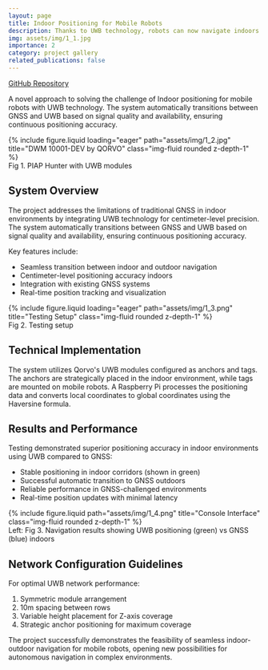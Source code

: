```yaml
---
layout: page
title: Indoor Positioning for Mobile Robots
description: Thanks to UWB technology, robots can now navigate indoors with centimeter-level precision. The project was carried out at PIAP Lukasiewicz, a leading Polish government defence research institute.
img: assets/img/1_1.jpg
importance: 2
category: project gallery
related_publications: false
---
```


[GitHub Repository](https://github.com/KavinPalanichamy/IndoorNavigation)

A novel approach to solving the challenge of Indoor positioning for mobile robots with UWB technology. The system automatically transitions between GNSS and UWB based on signal quality and availability, ensuring continuous positioning accuracy.

<div class="row justify-content-center">
    <div class="col-sm-8 mt-3 mt-md-0">
        {% include figure.liquid loading="eager" path="assets/img/1_2.jpg" title="DWM 10001-DEV by QORVO" class="img-fluid rounded z-depth-1" %}
    </div>
</div>
<div class="caption text-center">
     Fig 1. PIAP Hunter with UWB modules
</div>

## System Overview

The project addresses the limitations of traditional GNSS in indoor environments by integrating UWB technology for centimeter-level precision. The system automatically transitions between GNSS and UWB based on signal quality and availability, ensuring continuous positioning accuracy.

Key features include:

- Seamless transition between indoor and outdoor navigation
- Centimeter-level positioning accuracy indoors
- Integration with existing GNSS systems
- Real-time position tracking and visualization

<div class="row justify-content-sm-center">
    <div class="col-sm-8 mt-3 mt-md-0">
        {% include figure.liquid loading="eager" path="assets/img/1_3.png" title="Testing Setup" class="img-fluid rounded z-depth-1" %}
    </div>
</div>
<div class="caption">
    Fig 2. Testing setup
</div>

## Technical Implementation

The system utilizes Qorvo's UWB modules configured as anchors and tags. The anchors are strategically placed in the indoor environment, while tags are mounted on mobile robots. A Raspberry Pi processes the positioning data and converts local coordinates to global coordinates using the Haversine formula.

## Results and Performance

Testing demonstrated superior positioning accuracy in indoor environments using UWB compared to GNSS:

- Stable positioning in indoor corridors (shown in green)
- Successful automatic transition to GNSS outdoors
- Reliable performance in GNSS-challenged environments
- Real-time position updates with minimal latency

<div class="row justify-content-sm-center">
    <div class="col-sm-8 mt-3 mt-md-0">
        {% include figure.liquid path="assets/img/1_4.png" title="Console Interface" class="img-fluid rounded z-depth-1" %}
    </div>
</div>
<div class="caption">
    Left: Fig 3. Navigation results showing UWB positioning (green) vs GNSS (blue) indoors
</div>

## Network Configuration Guidelines

For optimal UWB network performance:

1. Symmetric module arrangement
2. 10m spacing between rows
3. Variable height placement for Z-axis coverage
4. Strategic anchor positioning for maximum coverage

The project successfully demonstrates the feasibility of seamless indoor-outdoor navigation for mobile robots, opening new possibilities for autonomous navigation in complex environments.
